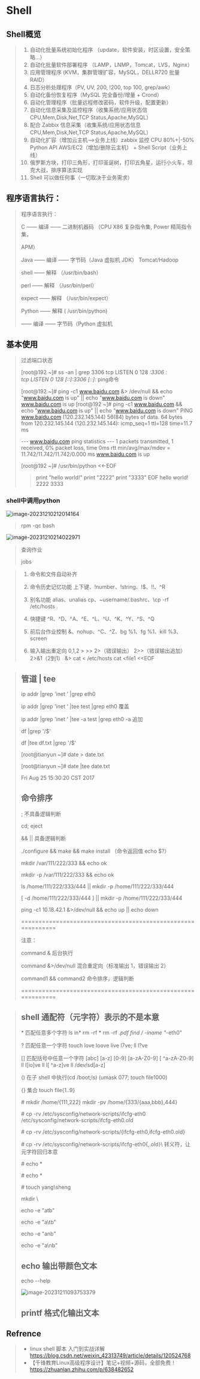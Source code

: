 # Shell

## Shell概览

> 1. 自动化批量系统初始化程序 （update，软件安装，时区设置，安全策略...）
> 2. 自动化批量软件部署程序 （LAMP，LNMP，Tomcat，LVS，Nginx）
> 3. 应用管理程序 (KVM，集群管理扩容，MySQL，DELLR720 批量 RAID）
> 4. 日志分析处理程序（PV, UV, 200, !200, top 100, grep/awk）
> 5. 自动化备份恢复程序（MySQL 完全备份/增量 + Crond）
> 6. 自动化管理程序（批量远程修改密码，软件升级，配置更新）
> 7. 自动化信息采集及监控程序（收集系统/应用状态信 CPU,Mem,Disk,Net,TCP Status,Apache,MySQL）
> 8. 配合 Zabbix 信息采集（收集系统/应用状态信息 CPU,Mem,Disk,Net,TCP Status,Apache,MySQL）
> 9. 自动化扩容（增加云主机——>业务上线）zabbix 监控 CPU 80%+|-50% Python API AWS/EC2（增加/删除云主机） + Shell Script（业务上线）
> 10. 俄罗斯方块，打印三角形，打印圣诞树，打印五角星，运行小火车，坦克大战，排序算法实现
> 11. Shell 可以做任何事（一切取决于业务需求）

## 程序语言执行：

> 程序语言执行：
>
> C —— 编译 —— 二进制机器码 （CPU X86 复杂指令集, Power 精简指令集，
>
> APM）
>
> Java —— 编译 —— 字节码（Java 虚拟机 JDK） Tomcat/Hadoop 
>
> shell —— 解释 （/usr/bin/bash）
>
> perl —— 解释 （/usr/bin/perl）
>
> expect —— 解释 （/usr/bin/expect）
>
> Python —— 解释 ( /usr/bin/python)
>
> —— 编译 —— 字节码（Python 虚拟机

## 基本使用

> 过滤端口状态 
>
> [root@192 ~]# ss -an | grep 3306
> tcp    LISTEN     0      128       *:3306                  *:*                  
> tcp    LISTEN     0      128    [::]:3306               [::]:*  ping命令
>
> [root@192 ~]# ping -c1 www.baidu.com &> /dev/null && echo "www.baidu.com is up" || echo "www.baidu.com is down" 
> www.baidu.com is up
> [root@192 ~]# ping -c1 www.baidu.com  && echo "www.baidu.com is up" || echo "www.baidu.com is down" 
> PING www.baidu.com (120.232.145.144) 56(84) bytes of data.
> 64 bytes from 120.232.145.144 (120.232.145.144): icmp_seq=1 ttl=128 time=11.7 ms
>
> --- www.baidu.com ping statistics ---
> 1 packets transmitted, 1 received, 0% packet loss, time 0ms
> rtt min/avg/max/mdev = 11.742/11.742/11.742/0.000 ms
> www.baidu.com is up
>
> [root@192 ~]# /usr/bin/python <<-EOF
> > print "hello world!"
> > print "2222"
> > print "3333"
> > EOF
> > hello world!
> > 2222
> > 3333

### shell中调用python

![image-20231210212014164](docs\imgs\image-20231210212014164.png)

> rpm -qc bash

![image-20231210214022971](docs\imgs\image-20231210213351715.png)

> 查询作业
>
> jobs

> 1. 命令和文件自动补齐
>
> 2. 命令历史记忆功能 上下键、!number、!string、!$、!!、^R
>
> 3. 别名功能 alias、unalias cp、~username/.bashrc、\cp -rf /etc/hosts .
>
> 4. 快捷键 ^R、^D、^A、^E、^L、^U、^K、^Y、^S、^Q
>
> 5. 前后台作业控制 &、nohup、^C、^Z、bg %1、fg %1、kill %3、screen
>
> 6. 输入输出重定向 0,1,2 > >> 2>（错误输出） 2>>（错误输出追加） 2>&1（2到1） &> cat < /etc/hosts cat <<EOF cat >file1 <<EOF



> ## 管道 | tee
>
> ip addr |grep 'inet ' |grep eth0
>
> ip addr |grep 'inet ' |tee test |grep eth0 覆盖
>
> ip addr |grep 'inet ' |tee -a test |grep eth0 -a 追加
>
> df |grep '/$'
>
> df |tee df.txt |grep '/$'
>
> [root@tianyun ~]# date > date.txt
>
> [root@tianyun ~]# date |tee date.txt
>
> Fri Aug 25 15:30:20 CST 2017
>
> ## 命令排序
>
> ; 不具备逻辑判断
>
> cd; eject 
>
> && || 具备逻辑判断
>
> ./configure && make && make install （命令返回值 echo $?）
>
> mkdir /var/111/222/333 && echo ok
>
> mkdir -p /var/111/222/333 && echo ok
>
> ls /home/111/222/333/444 || mkdir -p /home/111/222/333/444
>
> [ -d /home/111/222/333/444 ] || mkdir -p /home/111/222/333/444
>
> ping -c1 10.18.42.1 &>/dev/null && echo up || echo down
>
> ============================================================
>
> 注意：
>
> command & 后台执行
>
> command &>/dev/null 混合重定向（标准输出 1，错误输出 2）
>
> command1 && command2 命令排序，逻辑判断
>
> ============================================================

> ## shell 通配符（元字符）表示的不是本意
>
> \* 匹配任意多个字符 ls in* rm -rf * rm -rf *.pdf find / -iname "*-eth0"
>
> ? 匹配任意一个字符 touch love loove live l7ve; ll l?ve
>
> [] 匹配括号中任意一个字符 [abc] [a-z] [0-9] [a-zA-Z0-9] [ ^a-zA-Z0-9] ll l[io]ve ll l[ ^a-z]ve ll /dev/sd[a-z]
>
> () 在子 shell 中执行(cd /boot;ls) (umask 077; touch file1000)
>
> {} 集合 touch file{1..9} 
>
> \# mkdir /home/{111,222} mkdir -pv /home/{333/{aaa,bbb},444}
>
> \# cp -rv /etc/sysconfig/network-scripts/ifcfg-eth0 /etc/sysconfig/network-scripts/ifcfg-eth0.old
>
> \# cp -rv /etc/sysconfig/network-scripts/{ifcfg-eth0,ifcfg-eth0.old}
>
> \# cp -rv /etc/sysconfig/network-scripts/ifcfg-eth0{,.old}\ 转义符，让元字符回归本意
>
> \# echo * 
>
> \# echo \*
>
> \# touch yang\sheng
>
> mkdir \\
>
> echo -e "atb"
>
> echo -e "a\tb"
>
> echo -e "anb" 
>
> echo -e "a\nb" 
>
> ## echo 输出带颜色文本
>
> echo --help
>
> ![image-20231211093753379](docs\imgs\image-20231211093753379.png)
>
> ## printf 格式化输出文本

## Refrence

> - linux shell 脚本 入门到实战详解 https://blog.csdn.net/weixin_42313749/article/details/120524768
> - 【千锋教育Linux高级程序设计】笔记+视频+源码，全部免费！ https://zhuanlan.zhihu.com/p/638482652